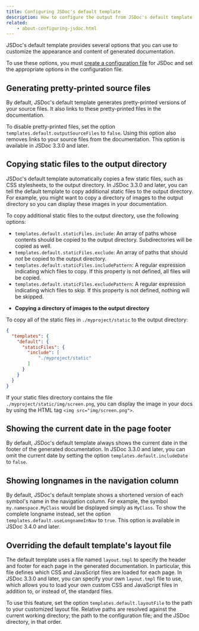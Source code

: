 ```yaml
---
title: Configuring JSDoc's default template
description: How to configure the output from JSDoc's default template.
related:
    - about-configuring-jsdoc.html
---
```


JSDoc's default template provides several options that you can use to customize the appearance and
content of generated documentation.

To use these options, you must [create a configuration file][about-config] for JSDoc and set the
appropriate options in the configuration file.

[about-config]: about-configuring-jsdoc


## Generating pretty-printed source files

By default, JSDoc's default template generates pretty-printed versions of your source files. It also
links to these pretty-printed files in the documentation.

To disable pretty-printed files, set the option `templates.default.outputSourceFiles` to `false`.
Using this option also removes links to your source files from the documentation. This option is
available in JSDoc 3.3.0 and later.


## Copying static files to the output directory

JSDoc's default template automatically copies a few static files, such as CSS stylesheets, to the
output directory. In JSDoc 3.3.0 and later, you can tell the default template to copy additional
static files to the output directory. For example, you might want to copy a directory of images to
the output directory so you can display these images in your documentation.

To copy additional static files to the output directory, use the following options:

+ `templates.default.staticFiles.include`: An array of paths whose contents should be copied to the
output directory. Subdirectories will be copied as well.
+ `templates.default.staticFiles.exclude`: An array of paths that should _not_ be copied to the
output directory.
+ `templates.default.staticFiles.includePattern`: A regular expression indicating which files to
copy. If this property is not defined, all files will be copied.
+ `templates.default.staticFiles.excludePattern`: A regular expression indicating which files to
skip. If this property is not defined, nothing will be skipped.

* **Copying a directory of images to the output directory**

To copy all of the static files in `./myproject/static` to the output directory:

```json
{
  "templates": {
    "default": {
      "staticFiles": {
        "include": [
        	"./myproject/static"
        ]
      }
    }
  }
}
```

If your static files directory contains the file `./myproject/static/img/screen.png`, you can
display the image in your docs by using the HTML tag `<img src="img/screen.png">`.




## Showing the current date in the page footer

By default, JSDoc's default template always shows the current date in the footer of the generated
documentation. In JSDoc 3.3.0 and later, you can omit the current date by setting the option
`templates.default.includeDate` to `false`.


## Showing longnames in the navigation column

By default, JSDoc's default template shows a shortened version of each symbol's name in the
navigation column. For example, the symbol `my.namespace.MyClass` would be displayed simply as
`MyClass`. To show the complete longname instead, set the option
`templates.default.useLongnameInNav` to `true`. This option is available in JSDoc 3.4.0 and later.


## Overriding the default template's layout file

The default template uses a file named `layout.tmpl` to specify the header and footer for each
page in the generated documentation. In particular, this file defines which CSS and JavaScript files
are loaded for each page. In JSDoc 3.3.0 and later, you can specify your own `layout.tmpl` file to
use, which allows you to load your own custom CSS and JavaScript files in addition to, or instead
of, the standard files.

To use this feature, set the option `templates.default.layoutFile` to the path to your customized
layout file. Relative paths are resolved against the current working directory; the path to the
configuration file; and the JSDoc directory, in that order.
